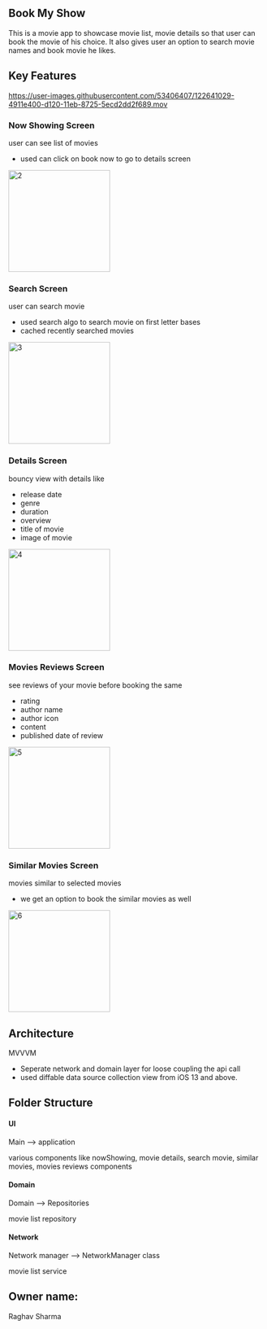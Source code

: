 ## Book My Show

This is a movie app to showcase movie list, movie details so that user can book the movie of his choice.
It also gives user an option to search movie names and book movie he likes.

## Key Features

https://user-images.githubusercontent.com/53406407/122641029-4911e400-d120-11eb-8725-5ecd2dd2f689.mov



### Now Showing Screen
user can see list of movies
- used can click on book now to go to details screen

<img width="200" alt="2" src="https://user-images.githubusercontent.com/53406407/122640803-f71c8e80-d11e-11eb-9cad-daeebc1892c1.png">


### Search Screen
user can search movie
- used search algo to search movie on first letter bases
- cached recently searched movies

<img width="200" alt="3" src="https://user-images.githubusercontent.com/53406407/122640820-0996c800-d11f-11eb-9c86-f49d41b36124.png">


### Details Screen
bouncy view with details like
- release date
- genre
- duration
- overview 
- title of movie
- image of movie

<img width="200" alt="4" src="https://user-images.githubusercontent.com/53406407/122640838-1d422e80-d11f-11eb-8b6b-f0da7fad837f.png">

### Movies Reviews Screen
see reviews of your movie before booking the same
- rating
- author name
- author icon
- content
- published date of review

<img width="200" alt="5" src="https://user-images.githubusercontent.com/53406407/122640902-87f36a00-d11f-11eb-809a-11c91dcec4df.png">


### Similar Movies Screen
movies similar to selected movies
- we get an option to book the similar movies as well

<img width="200" alt="6" src="https://user-images.githubusercontent.com/53406407/122640909-93df2c00-d11f-11eb-96de-8d3dabf3b559.png">


## Architecture
MVVVM
- Seperate network and domain layer for loose coupling the api call 
-  used diffable data source collection view from iOS 13 and above.



## Folder Structure

#### UI

Main --> application

various components like nowShowing, movie details, search movie, similar movies, movies reviews
components

#### Domain

Domain --> Repositories

movie list repository

#### Network

Network manager --> NetworkManager class

movie list service

## Owner name:

Raghav Sharma
